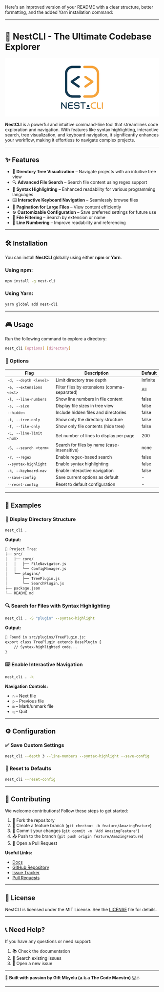 Here's an improved version of your README with a clear structure, better formatting, and the added Yarn installation command:

---

# 🚀 **NestCLI - The Ultimate Codebase Explorer**

![NestCLI Logo](/logo.png)

**NestCLI** is a powerful and intuitive command-line tool that streamlines code exploration and navigation. With features like syntax highlighting, interactive search, tree visualization, and keyboard navigation, it significantly enhances your workflow, making it effortless to navigate complex projects.

---

## ✨ **Features**

- 📂 **Directory Tree Visualization** – Navigate projects with an intuitive tree view
- 🔍 **Advanced File Search** – Search file content using regex support
- 🎨 **Syntax Highlighting** – Enhanced readability for various programming languages
- ⌨️ **Interactive Keyboard Navigation** – Seamlessly browse files
- 📄 **Pagination for Large Files** – View content efficiently
- ⚙️ **Customizable Configuration** – Save preferred settings for future use
- 🎯 **File Filtering** – Search by extension or name
- 🔢 **Line Numbering** – Improve readability and referencing

---

## 🛠️ **Installation**

You can install **NestCLI** globally using either **npm** or **Yarn**.

### Using npm:
```bash
npm install -g nest-cli
```

### Using Yarn:
```bash
yarn global add nest-cli
```

---

## 🎮 **Usage**

Run the following command to explore a directory:

```bash
nest_cli [options] [directory]
```

### 🔧 **Options**

| Flag                         | Description                                      | Default        |
|------------------------------|--------------------------------------------------|----------------|
| `-d, --depth <level>`         | Limit directory tree depth                       | Infinite       |
| `-e, --extensions <ext>`      | Filter files by extensions (comma-separated)    | All            |
| `-l, --line-numbers`         | Show line numbers in file content               | false          |
| `-s, --size`                  | Display file sizes in tree view                 | false          |
| `--hidden`                    | Include hidden files and directories            | false          |
| `-t, --tree-only`             | Show only the directory structure               | false          |
| `-f, --file-only`             | Show only file contents (hide tree)             | false          |
| `-L, --line-limit <num>`      | Set number of lines to display per page         | 200            |
| `-S, --search <term>`         | Search for files by name (case-insensitive)     | none           |
| `-r, --regex`                 | Enable regex-based search                       | false          |
| `--syntax-highlight`          | Enable syntax highlighting                      | false          |
| `-k, --keyboard-nav`          | Enable interactive navigation                   | false          |
| `--save-config`               | Save current options as default                 | -              |
| `--reset-config`              | Reset to default configuration                  | -              |

---

## 📝 **Examples**

### 📂 **Display Directory Structure**
```bash
nest_cli .
```
**Output:**
```
📁 Project Tree:
├── src/
│   ├── core/
│   │   ├── FileNavigator.js
│   │   └── ConfigManager.js
│   └── plugins/
│       ├── TreePlugin.js
│       └── SearchPlugin.js
├── package.json
└── README.md
```

### 🔍 **Search for Files with Syntax Highlighting**
```bash
nest_cli . -S "plugin" --syntax-highlight
```
**Output:**
```
📄 Found in src/plugins/TreePlugin.js:
export class TreePlugin extends BasePlugin {
    // Syntax-highlighted code...
}
```

### ⌨️ **Enable Interactive Navigation**
```bash
nest_cli . -k
```
**Navigation Controls:**
- `n` – Next file
- `p` – Previous file
- `m` – Mark/unmark file
- `q` – Quit

---

## ⚙️ **Configuration**

### ✅ **Save Custom Settings**
```bash
nest_cli --depth 3 --line-numbers --syntax-highlight --save-config
```

### 🔄 **Reset to Defaults**
```bash
nest_cli --reset-config
```

---

## 🤝 **Contributing**

We welcome contributions! Follow these steps to get started:

1. 🍴 Fork the repository
2. 🌱 Create a feature branch (`git checkout -b feature/AmazingFeature`)
3. 💾 Commit your changes (`git commit -m 'Add AmazingFeature'`)
4. 📤 Push to the branch (`git push origin feature/AmazingFeature`)
5. 🎯 Open a Pull Request

**Useful Links:**
- [Docs](https://nestcli-docs.vercel.app/docs/intro)
- [GitHub Repository](https://github.com/g1ftmkyelu/nest-cli)
- [Issue Tracker](https://github.com/g1ftmkyelu/nest-cli/issues)
- [Pull Requests](https://github.com/g1ftmkyelu/nest-cli/pulls)

---

## 📜 **License**

NestCLI is licensed under the MIT License. See the [LICENSE](LICENSE) file for details.

---


## 📞 **Need Help?**

If you have any questions or need support:

1. 📚 Check the documentation
2. 🔎 Search existing issues
3. 💬 Open a new issue

---

🚀 **Built with passion by Gift Mkyelu (a.k.a The Code Maestro)** 💻🔥

---

